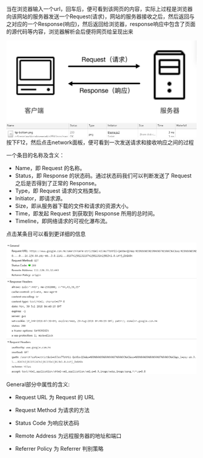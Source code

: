 当在浏览器输入一个url，回车后，便可看到该网页的内容，实际上过程是浏览器向该网站的服务器发送一个Request\(请求\)，网站的服务器接收之后，然后返回与之对应的一个Response\(响应\)，然后返回给浏览器，response响应中包含了页面的源代码等内容，浏览器解析会后便将网页给呈现出来

![](/assets/2.1.4-1.png)![](/assets/2.1.4-2.png)按下F12，然后点击network面板，便可看到一次发送请求和接收响应之间的过程

一个条目的名称及含义：

* Name，即 Request 的名称。
* Status，即 Response 的状态码。通过状态码我们可以判断发送了 Request 之后是否得到了正常的 Response。
* Type，即 Request 请求的文档类型。
* Initiator，即请求源。
* Size，即从服务器下载的文件和请求的资源大小。
* Time，即发起 Request 到获取到 Response 所用的总时间。
* Timeline，即网络请求的可视化瀑布流。

点击某条目可以看到更详细的信息

![](/assets/2.1.4-3.png)

General部分中属性的含义:

* Request URL 为 Request 的 URL

* Request Method 为请求的方法

* Status Code 为响应状态码

* Remote Address 为远程服务器的地址和端口

* Referrer Policy 为 Referrer 判别策略



